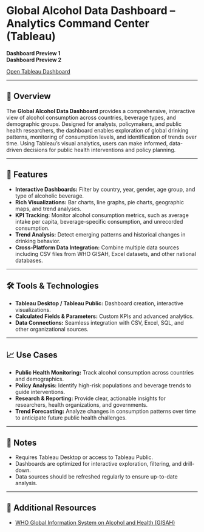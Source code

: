 # Global Alcohol Data Dashboard – Analytics Command Center (Tableau)

**Dashboard Preview 1**  
**Dashboard Preview 2**  

[Open Tableau Dashboard](#)

---

## 🧠 Overview

The **Global Alcohol Data Dashboard** provides a comprehensive, interactive view of alcohol consumption across countries, beverage types, and demographic groups. Designed for analysts, policymakers, and public health researchers, the dashboard enables exploration of global drinking patterns, monitoring of consumption levels, and identification of trends over time. Using Tableau’s visual analytics, users can make informed, data-driven decisions for public health interventions and policy planning.

---

## 🔧 Features

- **Interactive Dashboards:** Filter by country, year, gender, age group, and type of alcoholic beverage.  
- **Rich Visualizations:** Bar charts, line graphs, pie charts, geographic maps, and trend analyses.  
- **KPI Tracking:** Monitor alcohol consumption metrics, such as average intake per capita, beverage-specific consumption, and unrecorded consumption.  
- **Trend Analysis:** Detect emerging patterns and historical changes in drinking behavior.  
- **Cross-Platform Data Integration:** Combine multiple data sources including CSV files from WHO GISAH, Excel datasets, and other national databases.  

---

## 🛠 Tools & Technologies

- **Tableau Desktop / Tableau Public:** Dashboard creation, interactive visualizations.  
- **Calculated Fields & Parameters:** Custom KPIs and advanced analytics.  
- **Data Connections:** Seamless integration with CSV, Excel, SQL, and other organizational sources.  

---

## 📈 Use Cases

- **Public Health Monitoring:** Track alcohol consumption across countries and demographics.  
- **Policy Analysis:** Identify high-risk populations and beverage trends to guide interventions.  
- **Research & Reporting:** Provide clear, actionable insights for researchers, health organizations, and governments.  
- **Trend Forecasting:** Analyze changes in consumption patterns over time to anticipate future public health challenges.  

---

## 📌 Notes

- Requires Tableau Desktop or access to Tableau Public.  
- Dashboards are optimized for interactive exploration, filtering, and drill-down.  
- Data sources should be refreshed regularly to ensure up-to-date analysis.  

---

## 🔗 Additional Resources

- [WHO Global Information System on Alcohol and Health (GISAH)](https://www.who.int/data/gho/data/themes/topics/topic-details/GHO/levels-of-consumption)
